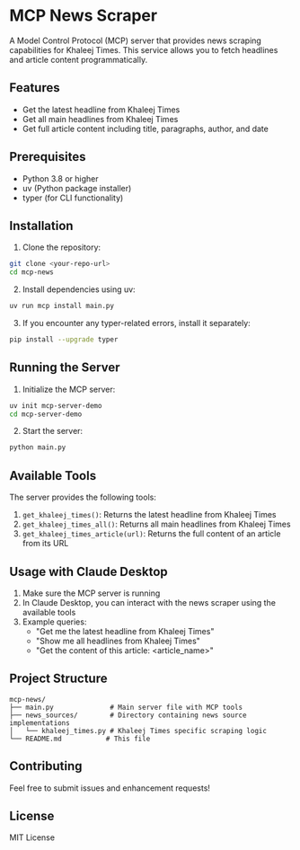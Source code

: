 # MCP News Scraper

A Model Control Protocol (MCP) server that provides news scraping capabilities for Khaleej Times. This service allows you to fetch headlines and article content programmatically.

## Features

- Get the latest headline from Khaleej Times
- Get all main headlines from Khaleej Times
- Get full article content including title, paragraphs, author, and date

## Prerequisites

- Python 3.8 or higher
- uv (Python package installer)
- typer (for CLI functionality)

## Installation

1. Clone the repository:
```bash
git clone <your-repo-url>
cd mcp-news
```

2. Install dependencies using uv:
```bash
uv run mcp install main.py
```

3. If you encounter any typer-related errors, install it separately:
```bash
pip install --upgrade typer
```

## Running the Server

1. Initialize the MCP server:
```bash
uv init mcp-server-demo
cd mcp-server-demo
```

2. Start the server:
```bash
python main.py
```

## Available Tools

The server provides the following tools:

1. `get_khaleej_times()`: Returns the latest headline from Khaleej Times
2. `get_khaleej_times_all()`: Returns all main headlines from Khaleej Times
3. `get_khaleej_times_article(url)`: Returns the full content of an article from its URL

## Usage with Claude Desktop

1. Make sure the MCP server is running
2. In Claude Desktop, you can interact with the news scraper using the available tools
3. Example queries:
   - "Get me the latest headline from Khaleej Times"
   - "Show me all headlines from Khaleej Times"
   - "Get the content of this article: <article_name>"

## Project Structure

```
mcp-news/
├── main.py              # Main server file with MCP tools
├── news_sources/        # Directory containing news source implementations
│   └── khaleej_times.py # Khaleej Times specific scraping logic
└── README.md           # This file
```

## Contributing

Feel free to submit issues and enhancement requests!

## License

MIT License

